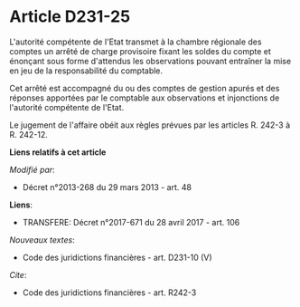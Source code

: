 # Article D231-25

L'autorité compétente de l'Etat transmet à la chambre régionale des comptes un arrêté de charge provisoire fixant les soldes
du compte et énonçant sous forme d'attendus les observations pouvant entraîner la mise en jeu de la responsabilité du
comptable. 

Cet arrêté est accompagné du ou des comptes de gestion apurés et des réponses apportées par le comptable aux observations et
injonctions de l'autorité compétente de l'Etat. 

Le jugement de l'affaire obéit aux règles prévues par les articles R. 242-3 à R. 242-12.

**Liens relatifs à cet article**

_Modifié par_:

  - Décret n°2013-268 du 29 mars 2013 - art. 48

**Liens**:

  - TRANSFERE: Décret n°2017-671 du 28 avril 2017 - art. 106

_Nouveaux textes_:

  - Code des juridictions financières - art. D231-10 (V)

_Cite_:

  - Code des juridictions financières - art. R242-3
